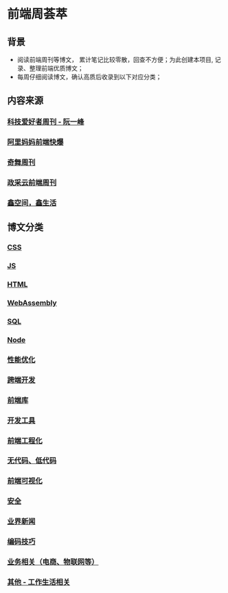 # 前端周荟萃

## 背景
* 阅读前端周刊等博文， 累计笔记比较零散，回查不方便；为此创建本项目, 记录、整理前端优质博文；
* 每周仔细阅读博文，确认高质后收录到以下对应分类；


## 内容来源
### [科技爱好者周刊 - 阮一峰](https://github.com/ruanyf/weekly)
### [阿里妈妈前端快爆](https://www.zhihu.com/column/mm-fe)
### [奇舞周刊](https://weekly.75.team/)
### [政采云前端周刊](https://weekly.zoo.team/)
### [鑫空间，鑫生活](https://www.zhangxinxu.com/wordpress/)

## 博文分类
### [CSS](https://github.com/wteam-xq/fe-week-summary/blob/main/fe_blog/CSS.md)
### [JS](https://github.com/wteam-xq/fe-week-summary/blob/main/fe_blog/JS.md)
### [HTML](https://github.com/wteam-xq/fe-week-summary/blob/main/fe_blog/HTML.md)
### [WebAssembly](https://github.com/wteam-xq/fe-week-summary/blob/main/fe_blog/WebAssembly.md)
### [SQL](https://github.com/wteam-xq/fe-week-summary/blob/main/fe_blog/SQL.md)
### [Node](https://github.com/wteam-xq/fe-week-summary/blob/main/fe_blog/Node.md)
### [性能优化](https://github.com/wteam-xq/fe-week-summary/blob/main/fe_blog/optimize.md)
### [跨端开发](https://github.com/wteam-xq/fe-week-summary/blob/main/fe_blog/hybrid_app.md)
### [前端库](https://github.com/wteam-xq/fe-week-summary/blob/main/fe_blog/lib.md)
### [开发工具](https://github.com/wteam-xq/fe-week-summary/blob/main/fe_blog/tool.md)
### [前端工程化](https://github.com/wteam-xq/fe-week-summary/blob/main/fe_blog/deploy.md)
### [无代码、低代码](https://github.com/wteam-xq/fe-week-summary/blob/main/fe_blog/low_code.md)
### [前端可视化](https://github.com/wteam-xq/fe-week-summary/blob/main/fe_blog/visualization.md)
### [安全](https://github.com/wteam-xq/fe-week-summary/blob/main/fe_blog/security.md)
### [业界新闻](https://github.com/wteam-xq/fe-week-summary/blob/main/fe_blog/news.md)
### [编码技巧](https://github.com/wteam-xq/fe-week-summary/blob/main/fe_blog/code_idea.md)
### [业务相关（电商、物联网等）](https://github.com/wteam-xq/fe-week-summary/blob/main/fe_blog/business.md)
### [其他 - 工作生活相关](https://github.com/wteam-xq/fe-week-summary/blob/main/fe_blog/other.md)

